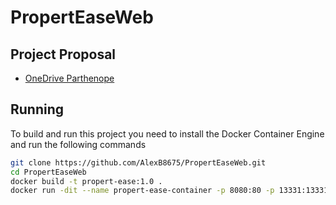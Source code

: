 # PropertEaseWeb

## Project Proposal
- [OneDrive Parthenope](https://studentiuniparthenope-my.sharepoint.com/:p:/g/personal/alexandr_benbaccar001_studenti_uniparthenope_it/Ee6KwVJelLJHin2qzNJS0aABSmvxKxIUtsIDnkvrNbuIlw?e=3dGPjz)

## Running
To build and run this project you need to install the Docker Container Engine and run the following commands
```bash
git clone https://github.com/AlexB8675/PropertEaseWeb.git
cd PropertEaseWeb
docker build -t propert-ease:1.0 .
docker run -dit --name propert-ease-container -p 8080:80 -p 13331:13331 propert-ease:1.0
```
